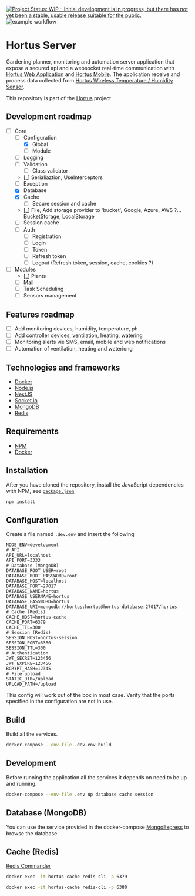 [![Project Status: WIP – Initial development is in progress, but there has not yet been a stable, usable release suitable for the public.](https://www.repostatus.org/badges/latest/wip.svg)](https://www.repostatus.org/#wip) ![example workflow](https://github.com/alexandrelamberty/hortus-server/actions/workflows/node.js.yml/badge.svg)

# Hortus Server

Gardening planner, monitoring and automation server application that expose a
secured api and a websocket real-time communication with [Hortus Web
Application](https://github.com/alexandrelamberty/hortus-web-client) and
[Hortus Mobile](https://github.com/alexandrelamberty/hortus-mobile).
The application receive and process data collected from [Hortus Wireless
Temperature / Humidity
Sensor](https://github.com/alexandrelamberty/hortus-wireless-temperature-sensor/).

This repository is part of the [Hortus](https://github.com/alexandrelamberty/hortus) project

## Development roadmap

- [ ] Core
  - [ ] Configuration
    - [x] Global
    - [ ] Module
  - [ ] Logging
  - [ ] Validation
    - [ ] Class validator
  - [_] Serialiaztion, UseInterceptors
  - [ ] Exception
  - [x] Database
  - [x] Cache
    - [ ] Secure session and cache
  - [_] File, Add storage provider to 'bucket', Google, Azure, AWS ?...
        BucketStorage, LocalStorage
  - [ ] Session cache
  - [ ] Auth
    - [ ] Registration
    - [ ] Login
    - [ ] Token
    - [ ] Refresh token
    - [ ] Logout (Refresh token, session, cache, cookies ?)
- [ ] Modules
  - [_] Plants
  - [ ] Mail
  - [ ] Task Scheduling
  - [ ] Sensors management

## Features roadmap

- [ ] Add monitoring devices, humidity, temperature, ph
- [ ] Add controller devices, ventilation, heating, watering
- [ ] Monitoring alerts vie SMS, email, mobile and web notifications
- [ ] Automation of ventilation, heating and wateriong

## Technologies and frameworks

- [Docker](https://www.docker.com/)
- [Node.js](https://nodejs.org/)
- [NestJS](https://nestjs.com/)
- [Socket.io](https://socket.io/)
- [MongoDB](https://www.mongodb.com/)
- [Redis](https://redis.io/)

## Requirements

- [NPM](https://www.npmjs.com/)
- [Docker](https://www.docker.com/)

## Installation

After you have cloned the repository, install the JavaScript dependencies with
NPM, see [`package.json`](package.json)

```bash
npm install
```

## Configuration

Create a file named `.dev.env` and insert the following

```properties
NODE_ENV=development
# API
API_URL=localhost
API_PORT=3333
# Database (MongoDB)
DATABASE_ROOT_USER=root
DATABASE_ROOT_PASSWORD=root
DATABASE_HOST=localhost
DATABASE_PORT=27017
DATABASE_NAME=hortus
DATABASE_USERNAME=hortus
DATABASE_PASSWORD=hortus
DATABASE_URI=mongodb://hortus:hortus@hortus-database:27017/hortus
# Cache (Redis)
CACHE_HOST=hortus-cache
CACHE_PORT=6379
CACHE_TTL=300
# Session (Redis)
SESSION_HOST=hortus-session
SESSION_PORT=6380
SESSION_TTL=300
# Authentication
JWT_SECRET=123456
JWT_EXPIRE=123456
BCRYPT_HASH=12345
# File upload
STATIC_DIR=/upload
UPLOAD_PATH=/upload
```

This config will work out of the box in most case. Verify that the ports
specified in the configuration are not in use.

## Build

Build all the services.

```bash
docker-compose --env-file .dev.env build
```

## Development

Before running the application all the services it depends on need to be up and
running.

```bash
docker-compose --env-file .env up database cache session
```

## Database (MongoDB)

You can use the service provided in the docker-compose
[MongoExpress](http://localhost:8081) to browse the database.

## Cache (Redis)

[Redis Commander]()

```bash
docker exec -it hortus-cache redis-cli -p 6379
```

```bash
docker exec -it hortus-cache redis-cli -p 6380
```
